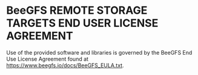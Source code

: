 BeeGFS REMOTE STORAGE TARGETS END USER LICENSE AGREEMENT
========================================================

Use of the provided software and libraries is governed by the BeeGFS End Use License Agreement found at https://www.beegfs.io/docs/BeeGFS_EULA.txt.
